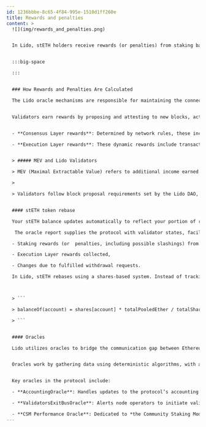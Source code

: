 ```yaml
---
id: 1236bbbe-8c65-4f84-995e-1510d1ff260e
title: Rewards and penalties
content: >
  ![](img/rewards_and_penalties.png)


  In Lido, stETH holders receive rewards (or penalties) from staking based on the performance of Lido-participating validators in Ethereum’s proof-of-stake network. As stETH is a rebasing token, rewards are continuously (on a daily basis) reflected in your stETH balance, providing a seamless staking experience. For users who prefer a value-accruing token approach, stETH can also be wrapped into wstETH.


  :::big-space

  :::


  ### How Rewards and Penalties Are Calculated

  The Lido oracle mechanisms are responsible for maintaining the connection between the Execution Layer and Consensus Layer portions of the Lido protocol. As a part of this set of activities, oracles synchronize data between the Execution and Consensus Layers, reflecting validator rewards and penalties for stETH holders via the daily rebase mechanism.


  Validators earn rewards by proposing and attesting to new blocks, activities critical to Ethereum’s security. Rewards and penalties are determined algorithmically by the Ethereum consensus mechanism and depend on factors like validator uptime, correctness, and timeliness of duty performance, and general network conditions. Validator rewards come in two forms:


  - **Consensus Layer rewards**: Determined by network rules, these include block proposal and attestation rewards, distributed predictably based on validator performance.

  - **Execution Layer rewards**: These dynamic rewards include transaction tips (priority fees) and possible Maximal Extractable Value (MEV) rewards, which depend on demand for blockspace, network congestion, and  block building effectiveness.


  > ##### MEV and Lido Validators

  > MEV (Maximal Extractable Value) refers to additional income earned by validators through optimized transaction ordering in block proposals. Using tools such as MEV-Boost, validators can outsource block building activities to  block builders and MEV searchers to capture extra value. For blocks proposed by Lido validators, MEV rewards are sent by builders to the Lido Execution Rewards Vault, meaning that  this  income benefits both node operators as well as stETH holders.

  >

  > Validators follow block proposal requirements set by the Lido DAO, which guides  staker benefits while maintaining network fairness.


  #### stETH token rebase

  Your stETH balance updates automatically to reflect your portion of rewards earned or penalties incurred by the wider Lido validator set, ensuring your balance updates automatically without any required user action. This process, known as a token rebase, occurs daily around 12:30 UTC based on data provided by the Lido AccountingOracle, though the exact timing may vary.

   The oracle report supplies the protocol with validator states, facilitates stETH withdrawal requests, and adjusts the total stETH supply (reflecting the rewards or penalties accrued by the validators underlying the protocol). The rebasing process algorithmically updates balances to account for:

  - Staking rewards (or  penalties, including possible slashings) from the Consensus Layer,

  - Execution Layer rewards collected,

  - Changes due to fulfilled withdrawal requests.

  In Lido, stETH rebases using a shares-based system. Instead of tracking individual balances directly, the protocol records the share of the total pool owned by each account. Your balance is calculated as:



  > ```

  > balanceOf(account) = shares[account] * totalPooledEther / totalShares

  > ```


  #### Oracles

  Lido utilizes oracles to bridge the communication gap between Ethereum’s Execution Layer, where the Lido smart contracts reside, and the Consensus Layer, where validators function. This mechanism is required due to the limited native channels between the two layers. Oracles supply the protocol with real-time validator states, balances, and additional off-chain data necessary for protocol functionality.


  Oracles work by gathering data using deterministic algorithms, with a quorum of 5 out of 9 participants required to validate and deliver reports to the protocol. Built-in safety mechanisms verify Oracle data to prevent disruptions caused by anomalies or malicious inputs.


  Key oracles in the protocol include:

  - **AccountingOracle**: Handles updates to the protocol’s accounting balances, including rewards, penalties, withdrawal finalization, and historical data. Reports are generated daily around 12:30 UTC.

  - **ValidatorsExitBusOracle**: Alerts node operators to initiate validator exits, enabling users to withdraw ETH. Reports are provided three times daily, approximately at 12:30, 20:30, and 4:30 UTC.

  - **CSM Performance Oracle**: Dedicated to *the Community Staking Module (CSM)* [will Lead to [Community Staking page](https://www.notion.so/HLW-new-structure-202bf633d0c98056a6ddf8e3b682e23d?pvs=21) in Lido NO section], it tracks detailed node operator performance metrics to fairly distribute rewards based on participation.
---
```

